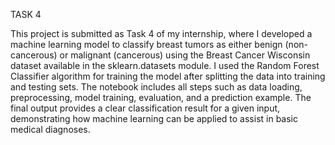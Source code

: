 TASK 4

This project is submitted as Task 4 of my internship, where I developed a machine learning model to classify breast tumors as either benign (non-cancerous) or malignant (cancerous) using the Breast Cancer Wisconsin dataset available in the sklearn.datasets module. I used the Random Forest Classifier algorithm for training the model after splitting the data into training and testing sets. The notebook includes all steps such as data loading, preprocessing, model training, evaluation, and a prediction example. The final output provides a clear classification result for a given input, demonstrating how machine learning can be applied to assist in basic medical diagnoses.


